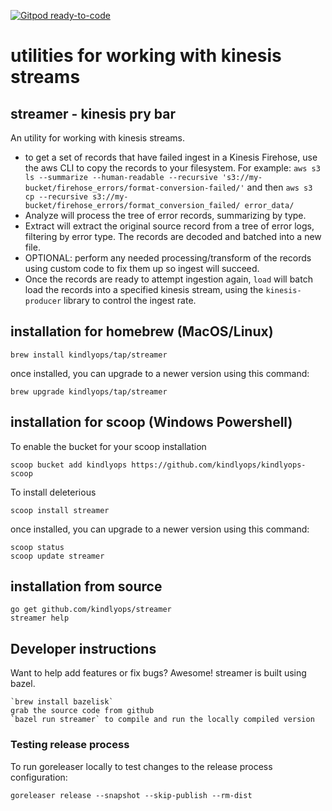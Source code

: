 [![Gitpod ready-to-code](https://img.shields.io/badge/Gitpod-ready--to--code-blue?logo=gitpod)](https://gitpod.io/#https://github.com/kindlyops/streamer)

# utilities for working with kinesis streams

## streamer - kinesis pry bar

An utility for working with kinesis streams.

* to get a set of records that have failed ingest in a Kinesis Firehose,
  use the aws CLI to copy the records to your filesystem. For example:
  `aws s3 ls --summarize --human-readable --recursive 's3://my-bucket/firehose_errors/format-conversion-failed/'`
  and then
  `aws s3 cp --recursive s3://my-bucket/firehose_errors/format_conversion_failed/ error_data/`
* Analyze will process the tree of error records, summarizing by type.
* Extract will extract the original source record from a tree of error logs,
  filtering by error type. The records are decoded and batched into a new file.
* OPTIONAL: perform any needed processing/transform of the records using custom
  code to fix them up so ingest will succeed.
* Once the records are ready to attempt ingestion again, `load` will batch load
  the records into a specified kinesis stream, using the `kinesis-producer`
  library to control the ingest rate.

## installation for homebrew (MacOS/Linux)

    brew install kindlyops/tap/streamer

once installed, you can upgrade to a newer version using this command:

    brew upgrade kindlyops/tap/streamer

## installation for scoop (Windows Powershell)

To enable the bucket for your scoop installation

    scoop bucket add kindlyops https://github.com/kindlyops/kindlyops-scoop

To install deleterious

    scoop install streamer

once installed, you can upgrade to a newer version using this command:

    scoop status
    scoop update streamer

## installation from source

    go get github.com/kindlyops/streamer
    streamer help

## Developer instructions

Want to help add features or fix bugs? Awesome! streamer is built using bazel.

    `brew install bazelisk`
    grab the source code from github
    `bazel run streamer` to compile and run the locally compiled version

### Testing release process

To run goreleaser locally to test changes to the release process configuration:

    goreleaser release --snapshot --skip-publish --rm-dist
